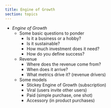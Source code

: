 ```yaml
---
title: Engine of Growth
section: topics
---
```


* *Engine of Growth*
	* Some basic questions to ponder
		* Is it a business or a hobby?
		* Is it sustainable?
		* How much investment does it need?
		* How do you define success?
	* Revenue
		* Where does the revenue come from?
		* When does it arrive?
		* What metrics drive it? (revenue drivers)
	* Some models
		* Stickey Engine of Growth (subscription)
		* Viral (users invite other users)
		* Paid (simple purchase, one shot)
		* Accessory (in product purchases)
		


